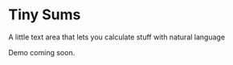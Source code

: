 # Tiny Sums

A little text area that lets you calculate stuff with natural language

Demo coming soon.